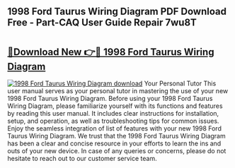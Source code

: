 ## 1998 Ford Taurus Wiring Diagram PDF Download Free - Part-CAQ User Guide Repair 7wu8T

# <h2><a href="http://dfntiu9.blite.top/?on=1998+Ford+Taurus+Wiring+Diagram">🔗Download New 👉🔴 1998 Ford Taurus Wiring Diagram</a></h2>

[![1998 Ford Taurus Wiring Diagram download](https://i.imgur.com/lujVjoI.png)](http://dfntiu9.blite.top/?on=1998+Ford+Taurus+Wiring+Diagram)
Your Personal Tutor This user manual serves as your personal tutor in mastering the use of your new 1998 Ford Taurus Wiring Diagram. Before using your 1998 Ford Taurus Wiring Diagram, please familiarize yourself with its functions and features by reading this user manual. It includes clear instructions for installation, setup, and operation, as well as troubleshooting tips for common issues. Enjoy the seamless integration of list of features with your new 1998 Ford Taurus Wiring Diagram. We trust that the 1998 Ford Taurus Wiring Diagram has been a clear and concise resource in your efforts to learn the ins and outs of your new device. In case of any queries or concerns, please do not hesitate to reach out to our customer service team.
